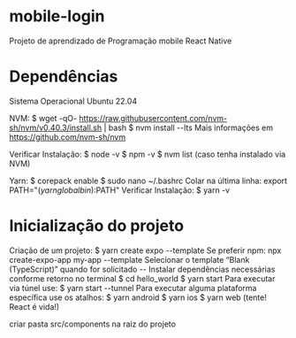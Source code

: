 # mobile-login
Projeto de aprendizado de Programação mobile React Native

# Dependências
Sistema Operacional Ubuntu 22.04

NVM:
    $ wget -qO- https://raw.githubusercontent.com/nvm-sh/nvm/v0.40.3/install.sh | bash
    $ nvm install --lts
  Mais informações em https://github.com/nvm-sh/nvm 
  
  Verificar Instalação:
    $ node -v 
    $ npm -v
    $ nvm list (caso tenha instalado via NVM)


Yarn:
    $ corepack enable
    $ sudo nano ~/.bashrc
  Colar na última linha: export PATH="$(yarn global bin):$PATH"
  Verificar Instalação: $ yarn -v


# Inicialização do projeto

Criação de um projeto:
$ yarn create expo --template
Se preferir npm: npx create-expo-app my-app --template
Selecionar o template “Blank (TypeScript)” quando for solicitado
-- Instalar dependências necessárias conforme retorno no terminal
$ cd hello_world
$ yarn start
Para executar via túnel use:
$ yarn start --tunnel
Para executar alguma plataforma específica use os atalhos: 
$ yarn android
$ yarn ios
$ yarn web (tente! React é vida!)

criar pasta src/components na raiz do projeto
